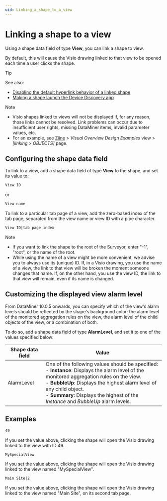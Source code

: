 ```yaml
---
uid: Linking_a_shape_to_a_view
---
```


# Linking a shape to a view

Using a shape data field of type **View**, you can link a shape to view.

By default, this will cause the Visio drawing linked to that view to be opened each time a user clicks the shape.

> [!TIP]
> See also:
>
> - [Disabling the default hyperlink behavior of a linked shape](xref:Disabling_the_default_hyperlink_behavior_of_a_linked_shape)
> - [Making a shape launch the Device Discovery app](xref:Making_a_shape_launch_the_Device_Discovery_app)

> [!NOTE]
>
> - Visio shapes linked to views will not be displayed if, for any reason, those links cannot be resolved. Link problems can occur due to insufficient user rights, missing DataMiner items, invalid parameter values, etc.
> - For an example, see [Ziine](xref:ZiineDemoSystem) > *Visual Overview Design Examples* view > *[linking > OBJECTS]* page.

## Configuring the shape data field

To link to a view, add a shape data field of type **View** to the shape, and set its value to:

```txt
View ID
```

or

```txt
View name
```

To link to a particular tab page of a view, add the zero-based index of the tab page, separated from the view name or view ID with a pipe character.

```txt
View ID|tab page index
```

> [!NOTE]
>
> - If you want to link the shape to the root of the Surveyor, enter "-1", "root", or the name of the root.
> - While using the name of a view might be more convenient, we advise you to always use its (unique) ID. If, in a Visio drawing, you use the name of a view, the link to that view will be broken the moment someone changes that name. If, on the other hand, you use the view ID, the link to that view will remain, even if its name is changed.

## Customizing the displayed view alarm level

From DataMiner 10.0.5 onwards, you can specify which of the view's alarm levels should be reflected by the shape's background color: the alarm level of the monitored aggregation rules on the view, the alarm level of the child objects of the view, or a combination of both.

To do so, add a shape data field of type **AlarmLevel**, and set it to one of the values specified below:

| Shape data field | Value |
| ---------------- | ----- |
| AlarmLevel | One of the following values should be specified:<br>- **Instance**: Displays the alarm level of the monitored aggregation rules on the view.<br>- **BubbleUp**: Displays the highest alarm level of any child object.<br>- **Summary**: Displays the highest of the *Instance* and *BubbleUp* alarm levels. |

## Examples

```txt
49
```

If you set the value above, clicking the shape will open the Visio drawing linked to the view with ID 49.

```txt
MySpecialView
```

If you set the value above, clicking the shape will open the Visio drawing linked to the view named "MySpecialView".

```txt
Main Site|2
```

If you set the value above, clicking the shape will open the Visio drawing linked to the view named "Main Site", on its second tab page.
